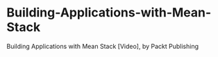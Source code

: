 # Building-Applications-with-Mean-Stack
Building Applications with Mean Stack [Video], by Packt Publishing

